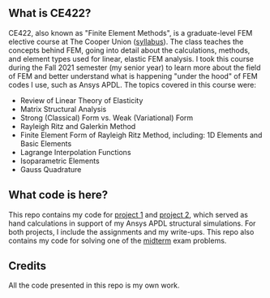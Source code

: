 ## What is CE422?
CE422, also known as "Finite Element Methods", is a graduate-level FEM elective course at The Cooper Union ([syllabus](CE422_syllabus.pdf)). The class teaches the concepts behind FEM, going into detail about the calculations, methods, and element types used for linear, elastic FEM analysis. I took this course during the Fall 2021 semester (my senior year) to learn more about the field of FEM and better understand what is happening "under the hood" of FEM codes I use, such as Ansys APDL. The topics covered in this course were:
* Review of Linear Theory of Elasticity 
* Matrix Structural Analysis 
* Strong (Classical) Form vs. Weak (Variational) Form 
* Rayleigh Ritz and Galerkin Method 
* Finite Element Form of Rayleigh Ritz Method, including: 1D Elements and Basic Elements 
* Lagrange Interpolation Functions 
* Isoparametric Elements 
* Gauss Quadrature

## What code is here?
This repo contains my code for [project 1](Project1) and [project 2](Project2), which served as hand calculations in support of my Ansys APDL structural simulations. For both projects, I include the assignments and my write-ups. This repo also contains my code for solving one of the [midterm](Midterm) exam problems.

## Credits
All the code presented in this repo is my own work.
